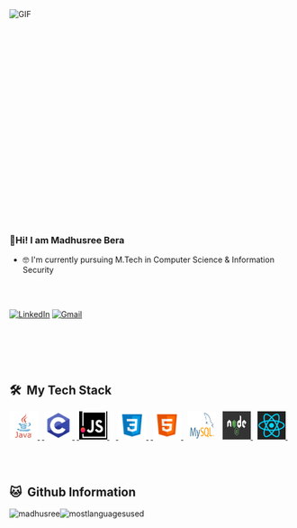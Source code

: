 

<!-- ![](https://media.giphy.com/media/L1R1tvI9svkIWwpVYr/giphy.gif "Link to gif")
-->

<img align="right" width="550px" height="400px" alt="GIF" src="https://media.giphy.com/media/L1R1tvI9svkIWwpVYr/giphy.gif" /> 

### 👋Hi! I am Madhusree Bera
- 🤓 I'm currently pursuing M.Tech in Computer Science & Information Security

<br>
<br>
<p>
<a href="https://www.linkedin.com/in/madhusree-bera-89191113b/"><img src="https://img.shields.io/badge/linkedin-%230077B5.svg?&style=for-the-badge&logo=linkedin&logoColor=white" alt="LinkedIn" /></a>&nbsp;<a href="mailto:madhusreebera1999@gmail.com"><img src="https://img.shields.io/badge/gmail-%23D14836.svg?&style=for-the-badge&logo=gmail&logoColor=white" alt="Gmail"/></a>&nbsp;
</p>

<br>
<br>
<br>
<br>
<h2> 🛠 &nbsp;My Tech Stack</h2>


<a href="https://www.java.com/en/" target="_blank"> <img src="images/java.jpg" alt="java" width="50" height="50" title="JAVA"/> </a> &nbsp;<a href="https://en.wikipedia.org/wiki/C_(programming_language)" target="_blank"> <img src="images/c.png" alt="C" width="50" height="50" title="C"/> </a> &nbsp;<a href="https://www.javascript.com/" target="_blank"> <img src="images/javascript.png" alt="JavaScript" width="50" height="50" title="JavaScript"/> </a> &nbsp;
&nbsp;<a href="https://www.w3schools.com/css/" target="_blank"> <img src="images/css.png" alt="css3" width="50" height="50" title="CSS"/> </a> &nbsp;<a href="https://www.w3.org/html/" target="_blank"> <img src="images/html.png" alt="html5" width="50" height="50" title="HTML"/> </a>&nbsp; <a href="https://www.mysql.com/" target="_blank"> <img src="images/sql.png" alt="mysql" width="50" height="50" title="MySQL"/></a> &nbsp; <a href="https://nodejs.org/en/" target="_blank"> <img src="images/nodejs.jpg" alt="NodeJS" width="50" height="50" title="NodeJS"/> </a> &nbsp; <a href="https://reactjs.org/" target="_blank"> <img src="images/react.png" alt="react" width="50" height="50" title="React"/> </a>&nbsp; <a href="https://www.python.org" target="_blank">  </a>&nbsp;


<br>
<h2>🐱 &nbsp;Github Information</h2>


<img height="180em" src="https://github-readme-stats.vercel.app/api?username=madhusreebera&show_icons=true&theme=radical&count_private=true" alt="madhusree" /><img height="180em" src="https://github-readme-stats.vercel.app/api/top-langs?username=madhusreebera&show_icons=true&theme=radical&locale=en&layout=compact&langs_count=7&hide_border=true&hide=c" alt="mostlanguagesused"/>
